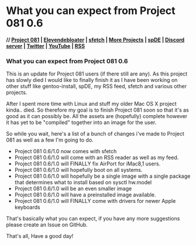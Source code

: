 # What you can expect from Project 081 0.6

#### // [Project 081](https://p081.github.io) | [Elevendebloater](https://spdgmr.github.io/elevendebloater) | [sfetch](https://spdgmr.github.io/sfetch) | [More Projects](https://spdgmr.github.io/projects) | [spDE](https://spdgmr.github.io/spde) | [Discord server](https://ffdiscord.github.io) | [Twitter](https://nitter.net/spdgmr) | [YouTube](https://invidious.namazso.eu/speedie) | [RSS](https://raw.githubusercontent.com/spdgmr/posts/main/rss.xml)

### What you can expect from Project 081 0.6

This is an update for Project 081 users (if there still are any). As this project has slowly died I would like to finally finish it as I have been working on other
stuff like gentoo-install, spDE, my RSS feed, sfetch and various other projects.

After I spent more time with Linux and stuff my older Mac OS X project kinda.. died. So therefore my goal is to finish Project 081 soon so that it's as good as it
can possibly be. All the assets are (hopefully) complete however it has yet to be "compiled" together into an image for the user.

So while you wait, here's a list of a bunch of changes i've made to Project 081 as well as a few I'm going to do.

- Project 081 0.6/1.0 now comes with sfetch
- Project 081 0.6/1.0 will come with an RSS reader as well as my feed.
- Project 081 0.6/1.0 will FINALLY fix AirPort for iMac8,1 users.
- Project 081 0.6/1.0 will hopefully boot on all systems.
- Project 081 0.6/1.0 will hopefully be a single image with a single package that determines what to install based on sysctl hw.model
- Project 081 0.6/1.0 will be an even smaller image
- Project 081 0.6/1.0 will have a preinstalled image available.
- Project 081 0.6/1.0 will FINALLY come with drivers for newer Apple keyboards

That's basically what you can expect, if you have any more suggestions please create an Issue on GitHub.

That's all, Have a good day!
